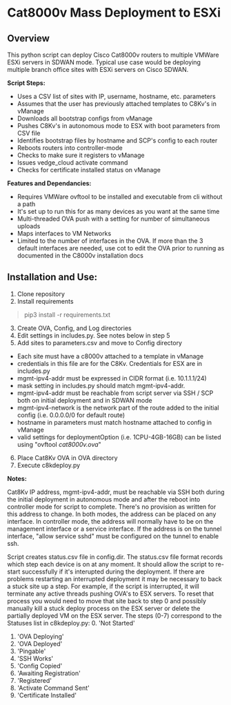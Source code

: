 # Cat8000v Mass Deployment to ESXi

## Overview

This python script can deploy Cisco Cat8000v routers to multiple VMWare ESXi servers in SDWAN mode.  Typical use case would be deploying multiple branch office sites with ESXi servers on Cisco SDWAN.

**Script Steps:**
- Uses a CSV list of sites with IP, username, hostname, etc. parameters
- Assumes that the user has previously attached templates to C8Kv's in vManage
- Downloads all bootstrap configs from vManage
- Pushes C8Kv's in autonomous mode to ESX with boot parameters from CSV file
- Identifies bootstrap files by hostname and SCP's config to each router
- Reboots routers into controller-mode
- Checks to make sure it registers to vManage
- Issues vedge_cloud activate command
- Checks for certificate installed status on vManage

**Features and Dependancies:**
- Requires VMWare ovftool to be installed and executable from cli without a path
- It's set up to run this for as many devices as you want at the same time
- Multi-threaded OVA push with a setting for number of simultaneous uploads
- Maps interfaces to VM Networks
- Limited to the number of interfaces in the OVA.  If more than the 3 default interfaces are needed, use cot to edit the OVA prior to running as documented in the C8000v installation docs

## Installation and Use:
1. Clone repository
2. Install requirements
> pip3 install -r requirements.txt
3. Create OVA, Config, and Log directories
4. Edit settings in includes.py.  See notes below in step 5
5. Add sites to parameters.csv and move to Config directory
  - Each site must have a c8000v attached to a template in vManage
  - credentials in this file are for the C8Kv.  Credentials for ESX are in includes.py
  - mgmt-ipv4-addr must be expressed in CIDR format (i.e. 10.1.1.1/24)
  - mask setting in includes.py should match mgmt-ipv4-addr.
  - mgmt-ipv4-addr must be reachable from script server via SSH / SCP both on initial deployment and in SDWAN mode
  - mgmt-ipv4-network is the network part of the route added to the initial config (i.e. 0.0.0.0/0 for default route)
  - hostname in parameters must match hostname attached to config in vManage
  - valid settings for deploymentOption (i.e. 1CPU-4GB-16GB) can be listed using "ovftool *cat8000v.ova*"
6. Place Cat8Kv OVA in OVA directory
8. Execute c8kdeploy.py

**Notes:**

Cat8Kv IP address, mgmt-ipv4-addr, must be reachable via SSH both during the initial deployment in autonomous mode and after the reboot into controller mode for script to complete.  There's no provision as written for this address to change.  In both modes, the address can be placed on any interface.  In controller mode, the address will normally have to be on the management interface or a service interface.  If the address is on the tunnel interface, "allow service sshd" must be configured on the tunnel to enable ssh.

Script creates status.csv file in config.dir.  The status.csv file format records which step each device is on at any moment.  It should allow the script to re-start successfully if it's interupted during the deployment.  If there are problems restarting an interrupted deployment it may be necessary to back a stuck site up a step.  For example, if the script is interrupted, it will terminate any active threads pushing OVA's to ESX servers.  To reset that process you would need to move that site back to step 0 and possibly manually kill a stuck deploy process on the ESX server or delete the partially deployed VM on the ESX server.  The steps (0-7) correspond to the Statuses list in c8kdeploy.py:
0. 'Not Started'
1. 'OVA Deploying'
2. 'OVA Deployed'
3. 'Pingable'
4. 'SSH Works'
5. 'Config Copied'
6. 'Awaiting Registration'
7. 'Registered'
8. 'Activate Command Sent'
9. 'Certificate Installed'
